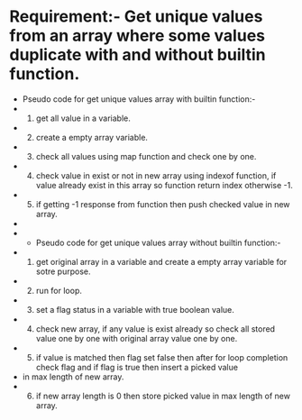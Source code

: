 # Requirement:- Get unique values from an array where some values duplicate with and without builtin function.
* Pseudo code for get unique values array with builtin function:-
* 1. get all value in a variable.
* 2. create a empty array variable.
* 3. check all values using map function and check one by one.
* 4. check value in exist or not in new array using indexof function, if value already exist in this array so function return index otherwise -1.
* 5. if getting -1 response from function then push checked value in new array.
*
* * Pseudo code for get unique values array without builtin function:-
* 1. get original array in a variable and create a empty array variable for sotre purpose.
* 2. run for loop.
* 3. set a flag status in a variable with true boolean value.
* 4. check new array, if any value is exist already so check all stored value one by one with original array value one by one.
* 5. if value is matched then flag set false then after for loop completion check flag and if flag is true then insert a picked value
* in max length of new array.
* 6. if new array length is 0 then store picked value in max length of new array.
